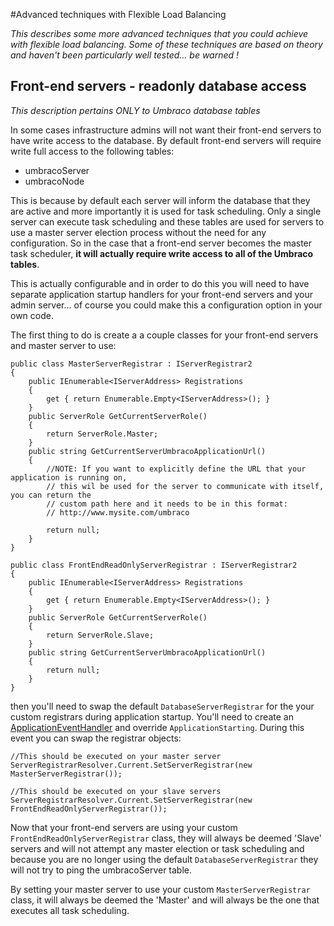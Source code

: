 #Advanced techniques with Flexible Load Balancing

_This describes some more advanced techniques that you could achieve with flexible load balancing. 
Some of these techniques are based on theory and haven't been particularly well tested... be warned !_

## Front-end servers - readonly database access

_This description pertains ONLY to Umbraco database tables_

In some cases infrastructure admins will not want their front-end servers to have write access to the database. 
By default front-end servers will require write full access to the following tables:

* umbracoServer
* umbracoNode

This is because by default each server will inform the database that they are active and more importantly it is
used for task scheduling. Only a single server can execute task scheduling and these tables are used for servers 
to use a master server election process without the need for any configuration. So in the case that a front-end
server becomes the master task scheduler, **it will actually require write access to all of the Umbraco tables**.

This is actually configurable and in order to do this you will need to have separate application startup handlers
for your front-end servers and your admin server... of course you could make this a configuration option in your own code.

The first thing to do is create a a couple classes for your front-end servers and master server to use:

	public class MasterServerRegistrar : IServerRegistrar2
	{
		public IEnumerable<IServerAddress> Registrations
		{
			get { return Enumerable.Empty<IServerAddress>(); }
		}
		public ServerRole GetCurrentServerRole()
		{
			return ServerRole.Master;
		}
		public string GetCurrentServerUmbracoApplicationUrl()
		{
			//NOTE: If you want to explicitly define the URL that your application is running on,
			// this wil be used for the server to communicate with itself, you can return the 
			// custom path here and it needs to be in this format:
			// http://www.mysite.com/umbraco

			return null;
		}
	}

	public class FrontEndReadOnlyServerRegistrar : IServerRegistrar2
	{
		public IEnumerable<IServerAddress> Registrations
		{
			get { return Enumerable.Empty<IServerAddress>(); }
		}        
		public ServerRole GetCurrentServerRole()
		{
			return ServerRole.Slave;
		}        
		public string GetCurrentServerUmbracoApplicationUrl()
		{
			return null;
		}
	}

then you'll need to swap the default `DatabaseServerRegistrar` for the your custom registrars during application startup.
You'll need to create an [ApplicationEventHandler](/Documentation/Reference/Events/Application-Startup) and override `ApplicationStarting`. 
During this event you can swap the registrar objects:

	//This should be executed on your master server
	ServerRegistrarResolver.Current.SetServerRegistrar(new MasterServerRegistrar());

	//This should be executed on your slave servers
	ServerRegistrarResolver.Current.SetServerRegistrar(new FrontEndReadOnlyServerRegistrar());

Now that your front-end servers are using your custom `FrontEndReadOnlyServerRegistrar` class, they will always be deemed 'Slave' servers and will not 
attempt any master election or task scheduling and because you are no longer using the default `DatabaseServerRegistrar` they will not try to ping
the umbracoServer table.

By setting your master server to use your custom `MasterServerRegistrar` class, it will always be deemed the 'Master' and will always be the one that 
executes all task scheduling.
